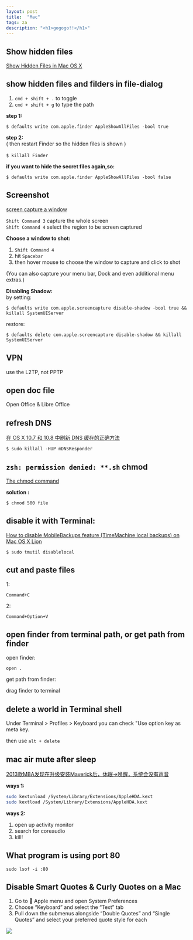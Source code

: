 ```yaml
---
layout: post
title:  "Mac"
tags: za
description: "<h1>gogogo!!</h1>"
---
```

## Show hidden files
[Show Hidden Files in Mac OS X]

## show hidden files and filders in file-dialog

1. `cmd + shift + .` to toggle
2. `cmd + shift + g` to type the path 

__step 1:__  

	$ defaults write com.apple.finder AppleShowAllFiles -bool true

__step 2:__  
( then restart Finder so the hidden files is shown )

	$ killall Finder 　

__if you want to hide the secret files again,so:__  

	$ defaults write com.apple.finder AppleShowAllFiles -bool false


## Screenshot
[screen capture a window]

`Shift Command 3` capture the whole screen  
`Shift Command 4` select the region to be screen captured

__Choose a window to shot:__  
1. `Shift Command 4`  
2. hit `Spacebar`  
3. then hover mouse to choose the window to capture and click to shot  

(You can also capture your menu bar, Dock and even additional menu extras.)

__Disabling Shadow:__  
by setting:  

	$ defaults write com.apple.screencapture disable-shadow -bool true && killall SystemUIServer

restore:  

	$ defaults delete com.apple.screencapture disable-shadow && killall SystemUIServer

## VPN

use the L2TP, not PPTP

## open doc file
Open Office & Libre Office

## refresh DNS
[在 OS X 10.7 和 10.8 中刷新 DNS 缓存的正确方法]  

	$ sudo killall -HUP mDNSResponder

## `zsh: permission denied: **.sh`  chmod
[The chmod command](http://www.linuxtopia.org/online_books/introduction_to_linux/linux_The_chmod_command.html)

**solution :**

	$ chmod 500 file



## disable it with Terminal:
[How to disable MobileBackups feature (TimeMachine local backups) on Mac OS X Lion](http://wiki.summercode.com/how_to_disable_mobile_backups_on_lion)

	$ sudo tmutil disablelocal


## cut and paste files
1:

    Command+C

2:

    Command+Option+V

## open finder from terminal path, or get path from finder
open finder:

    open .

get path from finder:

drag finder to terminal


## delete a world in Terminal shell
Under Terminal > Profiles > Keyboard you can check "Use option key as meta key.

then use `alt + delete`


## mac air mute after sleep
[2013款MBA发现在升级安装Maverick后，休眠->唤醒，系统会没有声音](http://v2ex.com/t/87156)

__ways 1:__

```bash
sudo kextunload /System/Library/Extensions/AppleHDA.kext
sudo kextload /System/Library/Extensions/AppleHDA.kext
```

__ways 2:__

1. open up activity monitor
2. search for coreaudio
3. kill!

## What program is using port 80

	sudo lsof -i :80

## Disable Smart Quotes & Curly Quotes on a Mac

1. Go to  Apple menu and open System Preferences
2. Choose “Keyboard” and select the “Text” tab
3. Pull down the submenus alongside “Double Quotes” and “Single Quotes” and select your preferred quote style for each

![](http://cdn.osxdaily.com/wp-content/uploads/2014/04/change-quote-style-mac.jpg)

[Show Hidden Files in Mac OS X]: http://osxdaily.com/2009/02/25/show-hidden-files-in-os-x/
[screen capture a window]:http://usingmac.com/2008/7/3/screen-capture-a-window/
[sourse1]:http://www.joshstaiger.org/archives/2005/07/bash_profile_vs.html
[sourse2]:http://tldp.org/LDP/abs/html/sample-bashrc.html
[sourse3]:http://stackoverflow.com/questions/415403/whats-the-difference-between-bashrc-bash-profile-and-environment
[在 OS X 10.7 和 10.8 中刷新 DNS 缓存的正确方法]:http://www.guomii.com/posts/30221
[Installing Redis on Mac OS X]:http://jasdeep.ca/2012/05/installing-redis-on-mac-os-x/
